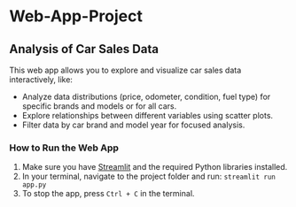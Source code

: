 # Web-App-Project
## Analysis of Car Sales Data

This web app allows you to explore and visualize car sales data interactively, like: 

- Analyze data distributions (price, odometer, condition, fuel type) for specific brands and models or for all cars.
- Explore relationships between different variables using scatter plots.
- Filter data by car brand and model year for focused analysis.

### How to Run the Web App

1. Make sure you have [Streamlit](https://streamlit.io/) and the required Python libraries installed.
2. In your terminal, navigate to the project folder and run: `streamlit run app.py`
3. To stop the app, press `Ctrl + C` in the terminal.

